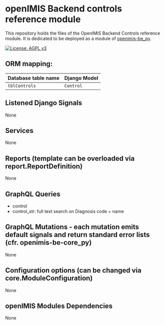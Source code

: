 # openIMIS Backend controls reference module

This repository holds the files of the OpenIMIS Backend Controls reference module.
It is dedicated to be deployed as a module of [openimis-be_py](https://github.com/openimis/openimis-be_py).

[![License: AGPL v3](https://img.shields.io/badge/License-AGPL%20v3-blue.svg)](https://www.gnu.org/licenses/agpl-3.0)


## ORM mapping:

| Database table name | Django Model |
| - | - |
| `tblControls` | `Control` |

## Listened Django Signals

None

## Services

None

## Reports (template can be overloaded via report.ReportDefinition)

None

## GraphQL Queries
* control
* control_str: full text search on Diagnosis code + name

## GraphQL Mutations - each mutation emits default signals and return standard error lists (cfr. openimis-be-core_py)

None

## Configuration options (can be changed via core.ModuleConfiguration)

None

## openIMIS Modules Dependencies

None